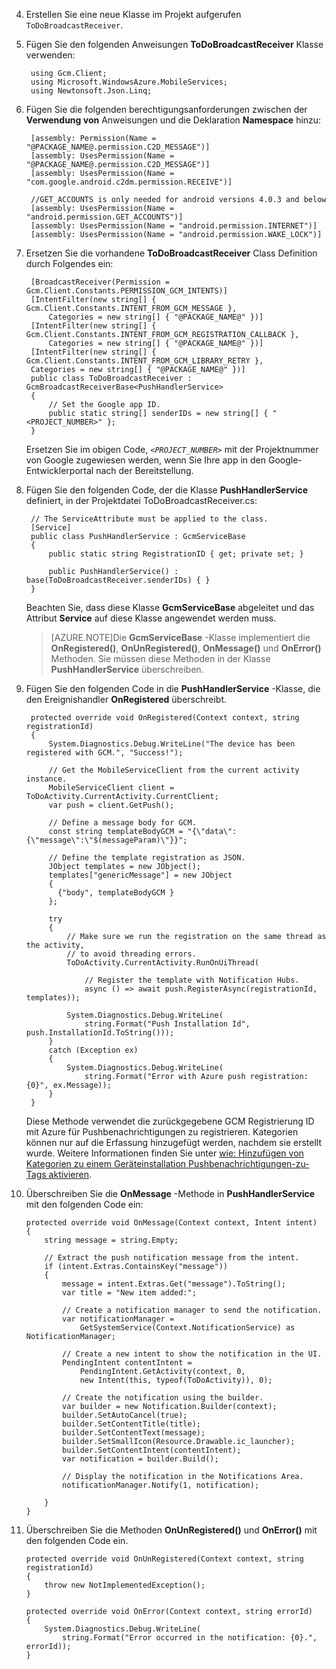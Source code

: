 4. Erstellen Sie eine neue Klasse im Projekt aufgerufen `ToDoBroadcastReceiver`.

5. Fügen Sie den folgenden Anweisungen **ToDoBroadcastReceiver** Klasse verwenden:

        using Gcm.Client;
        using Microsoft.WindowsAzure.MobileServices;
        using Newtonsoft.Json.Linq;

6. Fügen Sie die folgenden berechtigungsanforderungen zwischen der **Verwendung von** Anweisungen und die Deklaration **Namespace** hinzu:

        [assembly: Permission(Name = "@PACKAGE_NAME@.permission.C2D_MESSAGE")]
        [assembly: UsesPermission(Name = "@PACKAGE_NAME@.permission.C2D_MESSAGE")]
        [assembly: UsesPermission(Name = "com.google.android.c2dm.permission.RECEIVE")]

        //GET_ACCOUNTS is only needed for android versions 4.0.3 and below
        [assembly: UsesPermission(Name = "android.permission.GET_ACCOUNTS")]
        [assembly: UsesPermission(Name = "android.permission.INTERNET")]
        [assembly: UsesPermission(Name = "android.permission.WAKE_LOCK")]

7. Ersetzen Sie die vorhandene **ToDoBroadcastReceiver** Class Definition durch Folgendes ein:
 
        [BroadcastReceiver(Permission = Gcm.Client.Constants.PERMISSION_GCM_INTENTS)]
        [IntentFilter(new string[] { Gcm.Client.Constants.INTENT_FROM_GCM_MESSAGE }, 
            Categories = new string[] { "@PACKAGE_NAME@" })]
        [IntentFilter(new string[] { Gcm.Client.Constants.INTENT_FROM_GCM_REGISTRATION_CALLBACK }, 
            Categories = new string[] { "@PACKAGE_NAME@" })]
        [IntentFilter(new string[] { Gcm.Client.Constants.INTENT_FROM_GCM_LIBRARY_RETRY }, 
        Categories = new string[] { "@PACKAGE_NAME@" })]
        public class ToDoBroadcastReceiver : GcmBroadcastReceiverBase<PushHandlerService>
        {
            // Set the Google app ID.
            public static string[] senderIDs = new string[] { "<PROJECT_NUMBER>" };
        }

    Ersetzen Sie im obigen Code, _`<PROJECT_NUMBER>`_ mit der Projektnummer von Google zugewiesen werden, wenn Sie Ihre app in den Google-Entwicklerportal nach der Bereitstellung. 

8. Fügen Sie den folgenden Code, der die Klasse **PushHandlerService** definiert, in der Projektdatei ToDoBroadcastReceiver.cs:
 
        // The ServiceAttribute must be applied to the class.
        [Service] 
        public class PushHandlerService : GcmServiceBase
        {
            public static string RegistrationID { get; private set; }
 
            public PushHandlerService() : base(ToDoBroadcastReceiver.senderIDs) { }
        }

    Beachten Sie, dass diese Klasse **GcmServiceBase** abgeleitet und das Attribut **Service** auf diese Klasse angewendet werden muss.

    >[AZURE.NOTE]Die **GcmServiceBase** -Klasse implementiert die **OnRegistered()**, **OnUnRegistered()**, **OnMessage()** und **OnError()** Methoden. Sie müssen diese Methoden in der Klasse **PushHandlerService** überschreiben.

5. Fügen Sie den folgenden Code in die **PushHandlerService** -Klasse, die den Ereignishandler **OnRegistered** überschreibt. 

        protected override void OnRegistered(Context context, string registrationId)
        {
            System.Diagnostics.Debug.WriteLine("The device has been registered with GCM.", "Success!");

            // Get the MobileServiceClient from the current activity instance.
            MobileServiceClient client = ToDoActivity.CurrentActivity.CurrentClient;
            var push = client.GetPush();

            // Define a message body for GCM.
            const string templateBodyGCM = "{\"data\":{\"message\":\"$(messageParam)\"}}";

            // Define the template registration as JSON.
            JObject templates = new JObject();
            templates["genericMessage"] = new JObject
            {
              {"body", templateBodyGCM }
            };

            try
            {
                // Make sure we run the registration on the same thread as the activity, 
                // to avoid threading errors.
                ToDoActivity.CurrentActivity.RunOnUiThread(

                    // Register the template with Notification Hubs.
                    async () => await push.RegisterAsync(registrationId, templates));
                
                System.Diagnostics.Debug.WriteLine(
                    string.Format("Push Installation Id", push.InstallationId.ToString()));
            }
            catch (Exception ex)
            {
                System.Diagnostics.Debug.WriteLine(
                    string.Format("Error with Azure push registration: {0}", ex.Message));
            }
        }

    Diese Methode verwendet die zurückgegebene GCM Registrierung ID mit Azure für Pushbenachrichtigungen zu registrieren. Kategorien können nur auf die Erfassung hinzugefügt werden, nachdem sie erstellt wurde. Weitere Informationen finden Sie unter [wie: Hinzufügen von Kategorien zu einem Geräteinstallation Pushbenachrichtigungen-zu-Tags aktivieren](../articles/app-service-mobile/app-service-mobile-dotnet-backend-how-to-use-server-sdk.md#tags).

10. Überschreiben Sie die **OnMessage** -Methode in **PushHandlerService** mit den folgenden Code ein:

        protected override void OnMessage(Context context, Intent intent)
        {          
            string message = string.Empty;

            // Extract the push notification message from the intent.
            if (intent.Extras.ContainsKey("message"))
            {
                message = intent.Extras.Get("message").ToString();
                var title = "New item added:";

                // Create a notification manager to send the notification.
                var notificationManager = 
                    GetSystemService(Context.NotificationService) as NotificationManager;

                // Create a new intent to show the notification in the UI. 
                PendingIntent contentIntent = 
                    PendingIntent.GetActivity(context, 0, 
                    new Intent(this, typeof(ToDoActivity)), 0);           

                // Create the notification using the builder.
                var builder = new Notification.Builder(context);
                builder.SetAutoCancel(true);
                builder.SetContentTitle(title);
                builder.SetContentText(message);
                builder.SetSmallIcon(Resource.Drawable.ic_launcher);
                builder.SetContentIntent(contentIntent);
                var notification = builder.Build();

                // Display the notification in the Notifications Area.
                notificationManager.Notify(1, notification);

            }
        }

12. Überschreiben Sie die Methoden **OnUnRegistered()** und **OnError()** mit den folgenden Code ein.

        protected override void OnUnRegistered(Context context, string registrationId)
        {
            throw new NotImplementedException();
        }

        protected override void OnError(Context context, string errorId)
        {
            System.Diagnostics.Debug.WriteLine(
                string.Format("Error occurred in the notification: {0}.", errorId));
        }